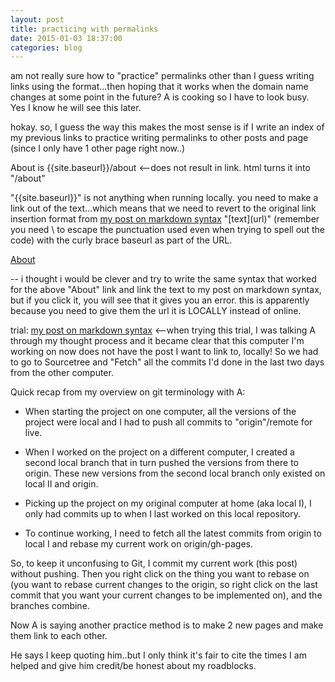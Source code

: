 ```yaml
---
layout: post
title: practicing with permalinks
date: 2015-01-03 18:37:00
categories: blog
---
```

am not really sure how to "practice" permalinks other than I guess writing links using the format...then hoping that it works when the domain name changes at some point in the future? A is cooking so I have to look busy. Yes I know he will see this later.

hokay. so, I guess the way this makes the most sense is if I write an index of my previous links to practice writing permalinks to other posts and page (since I only have 1 other page right now..) 

About is {{site.baseurl}}/about <--does not result in link. html turns it into "/about"

"{{site.baseurl}}" is not anything when running locally. you need to make a link out of the text...which means that we need to revert to the original link insertion format from [my post on markdown syntax]({{site.baseurl}}/syntax-2.html) "\[text\]\(url\)" (remember you need \ to escape the punctuation used even when trying to spell out the code) with the curly brace baseurl as part of the URL. 

[About]({{site.baseurl}}/about)

-- i thought i would be clever and try to write the same syntax that worked for the above "About" link and link the text to my post on markdown syntax, but if you click it, you will see that it gives you an error. this is apparently because you need to give them the url it is LOCALLY instead of online. 

trial: [my post on markdown syntax]({{site.baseurl}}/posts/2015-01-02-markdown-2.md) <--when trying this trial, I was talking A through my thought process and it became clear that this computer I'm working on now does not have the post I want to link to, locally! So we had to go to Sourcetree and "Fetch" all the commits I'd done in the last two days from the other computer.

Quick recap from my overview on git terminology with A:

* When starting the project on one computer, all the versions of the project were local and I had to push all commits to "origin"/remote for live.

* When I worked on the project on a different computer, I created a second local branch that in turn pushed the versions from there to origin. These new versions from the second local branch only existed on local II and origin.

* Picking up the project on my original computer at home (aka local I), I only had commits up to when I last worked on this local repository.

* To continue working, I need to fetch all the latest commits from origin to local I and rebase my current work on origin/gh-pages. 

So, to keep it unconfusing to Git, I commit my current work (this post) without pushing. Then you right click on the thing you want to rebase on (you want to rebase current changes to the origin, so right click on the last commit that you want your current changes to be implemented on), and the branches combine.

Now A is saying another practice method is to make 2 new pages and make them link to each other. 

He says I keep quoting him..but I only think it's fair to cite the times I am helped and give him credit/be honest about my roadblocks.